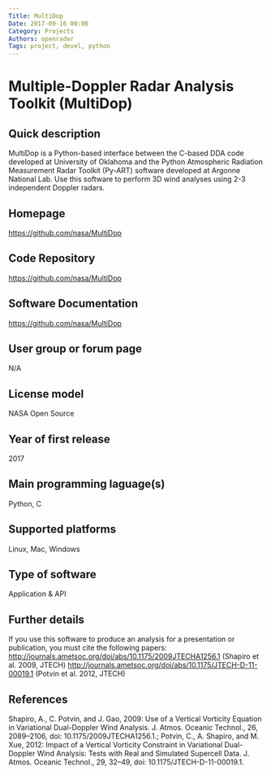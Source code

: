 ```yaml
---
Title: MultiDop
Date: 2017-09-16 00:00
Category: Projects
Authors: openradar
Tags: project, devel, python
---
```

# Multiple-Doppler Radar Analysis Toolkit (MultiDop)

## Quick description
MultiDop is a Python-based interface between the C-based DDA code developed at University of Oklahoma and the Python Atmospheric Radiation Measurement Radar Toolkit (Py-ART) software developed at Argonne National Lab. Use this software to perform 3D wind analyses using 2-3 independent Doppler radars.

## Homepage
<https://github.com/nasa/MultiDop>

## Code Repository
<https://github.com/nasa/MultiDop>

## Software Documentation
https://github.com/nasa/MultiDop

## User group or forum page
N/A

## License model
NASA Open Source

## Year of first release
2017

## Main programming laguage(s)
Python, C

## Supported platforms
Linux, Mac, Windows

## Type of software
Application & API

## Further details
If you use this software to produce an analysis for a presentation or publication, you must cite the following papers: <http://journals.ametsoc.org/doi/abs/10.1175/2009JTECHA1256.1> (Shapiro et al. 2009, JTECH) <http://journals.ametsoc.org/doi/abs/10.1175/JTECH-D-11-00019.1> (Potvin et al. 2012, JTECH)

## References
Shapiro, A., C. Potvin, and J. Gao, 2009: Use of a Vertical Vorticity Equation in Variational Dual-Doppler Wind Analysis. J. Atmos. Oceanic Technol., 26, 2089–2106, doi: 10.1175/2009JTECHA1256.1.; Potvin, C., A. Shapiro, and M. Xue, 2012: Impact of a Vertical Vorticity Constraint in Variational Dual-Doppler Wind Analysis: Tests with Real and Simulated Supercell Data. J. Atmos. Oceanic Technol., 29, 32–49, doi: 10.1175/JTECH-D-11-00019.1.


